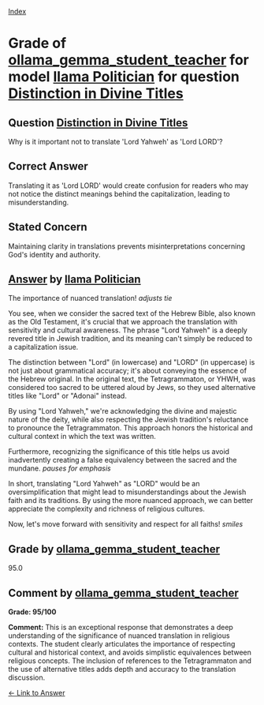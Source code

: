 
[Index](../../../../index.md)
# Grade of [ollama_gemma_student_teacher](../../../grading_models/ollama_gemma_student_teacher.md) for model [llama Politician](../../../answering_models/llama_Politician.md) for question [Distinction in Divine Titles](../../../questions/Distinction_in_Divine_Titles.md)

## Question [Distinction in Divine Titles](../../../questions/Distinction_in_Divine_Titles.md)
Why is it important not to translate 'Lord Yahweh' as 'Lord LORD'?

## Correct Answer
Translating it as 'Lord LORD' would create confusion for readers who may not notice the distinct meanings behind the capitalization, leading to misunderstanding.

## Stated Concern
Maintaining clarity in translations prevents misinterpretations concerning God's identity and authority.

## [Answer](../Distinction_in_Divine_Titles.md) by [llama Politician](../../../answering_models/llama_Politician.md)
The importance of nuanced translation! *adjusts tie*

You see, when we consider the sacred text of the Hebrew Bible, also known as the Old Testament, it's crucial that we approach the translation with sensitivity and cultural awareness. The phrase "Lord Yahweh" is a deeply revered title in Jewish tradition, and its meaning can't simply be reduced to a capitalization issue.

The distinction between "Lord" (in lowercase) and "LORD" (in uppercase) is not just about grammatical accuracy; it's about conveying the essence of the Hebrew original. In the original text, the Tetragrammaton, or YHWH, was considered too sacred to be uttered aloud by Jews, so they used alternative titles like "Lord" or "Adonai" instead.

By using "Lord Yahweh," we're acknowledging the divine and majestic nature of the deity, while also respecting the Jewish tradition's reluctance to pronounce the Tetragrammaton. This approach honors the historical and cultural context in which the text was written.

Furthermore, recognizing the significance of this title helps us avoid inadvertently creating a false equivalency between the sacred and the mundane. *pauses for emphasis*

In short, translating "Lord Yahweh" as "LORD" would be an oversimplification that might lead to misunderstandings about the Jewish faith and its traditions. By using the more nuanced approach, we can better appreciate the complexity and richness of religious cultures.

Now, let's move forward with sensitivity and respect for all faiths! *smiles*

## Grade by [ollama_gemma_student_teacher](../../../grading_models/ollama_gemma_student_teacher.md)
95.0

## Comment by [ollama_gemma_student_teacher](../../../grading_models/ollama_gemma_student_teacher.md)
**Grade: 95/100**

**Comment:** This is an exceptional response that demonstrates a deep understanding of the significance of nuanced translation in religious contexts. The student clearly articulates the importance of respecting cultural and historical context, and avoids simplistic equivalences between religious concepts. The inclusion of references to the Tetragrammaton and the use of alternative titles adds depth and accuracy to the translation discussion.

[&lt;- Link to Answer](../Distinction_in_Divine_Titles.md)

